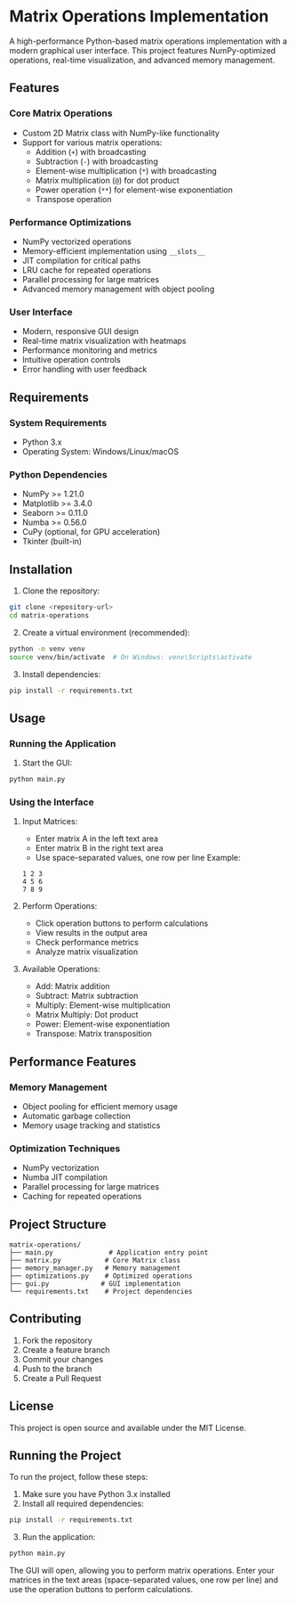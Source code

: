 # Matrix Operations Implementation

A high-performance Python-based matrix operations implementation with a modern graphical user interface. This project features NumPy-optimized operations, real-time visualization, and advanced memory management.

## Features

### Core Matrix Operations
- Custom 2D Matrix class with NumPy-like functionality
- Support for various matrix operations:
  - Addition (`+`) with broadcasting
  - Subtraction (`-`) with broadcasting
  - Element-wise multiplication (`*`) with broadcasting
  - Matrix multiplication (`@`) for dot product
  - Power operation (`**`) for element-wise exponentiation
  - Transpose operation

### Performance Optimizations
- NumPy vectorized operations
- Memory-efficient implementation using `__slots__`
- JIT compilation for critical paths
- LRU cache for repeated operations
- Parallel processing for large matrices
- Advanced memory management with object pooling

### User Interface
- Modern, responsive GUI design
- Real-time matrix visualization with heatmaps
- Performance monitoring and metrics
- Intuitive operation controls
- Error handling with user feedback

## Requirements

### System Requirements
- Python 3.x
- Operating System: Windows/Linux/macOS

### Python Dependencies
- NumPy >= 1.21.0
- Matplotlib >= 3.4.0
- Seaborn >= 0.11.0
- Numba >= 0.56.0
- CuPy (optional, for GPU acceleration)
- Tkinter (built-in)

## Installation

1. Clone the repository:
```bash
git clone <repository-url>
cd matrix-operations
```

2. Create a virtual environment (recommended):
```bash
python -m venv venv
source venv/bin/activate  # On Windows: venv\Scripts\activate
```

3. Install dependencies:
```bash
pip install -r requirements.txt
```

## Usage

### Running the Application
1. Start the GUI:
```bash
python main.py
```

### Using the Interface
1. Input Matrices:
   - Enter matrix A in the left text area
   - Enter matrix B in the right text area
   - Use space-separated values, one row per line
   Example:
   ```
   1 2 3
   4 5 6
   7 8 9
   ```

2. Perform Operations:
   - Click operation buttons to perform calculations
   - View results in the output area
   - Check performance metrics
   - Analyze matrix visualization

3. Available Operations:
   - Add: Matrix addition
   - Subtract: Matrix subtraction
   - Multiply: Element-wise multiplication
   - Matrix Multiply: Dot product
   - Power: Element-wise exponentiation
   - Transpose: Matrix transposition

## Performance Features

### Memory Management
- Object pooling for efficient memory usage
- Automatic garbage collection
- Memory usage tracking and statistics

### Optimization Techniques
- NumPy vectorization
- Numba JIT compilation
- Parallel processing for large matrices
- Caching for repeated operations

## Project Structure
```
matrix-operations/
├── main.py              # Application entry point
├── matrix.py           # Core Matrix class
├── memory_manager.py   # Memory management
├── optimizations.py    # Optimized operations
├── gui.py             # GUI implementation
└── requirements.txt    # Project dependencies
```

## Contributing

1. Fork the repository
2. Create a feature branch
3. Commit your changes
4. Push to the branch
5. Create a Pull Request

## License

This project is open source and available under the MIT License.

## Running the Project

To run the project, follow these steps:

1. Make sure you have Python 3.x installed
2. Install all required dependencies:
```bash
pip install -r requirements.txt
```
3. Run the application:
```bash
python main.py
```

The GUI will open, allowing you to perform matrix operations. Enter your matrices in the text areas (space-separated values, one row per line) and use the operation buttons to perform calculations. 